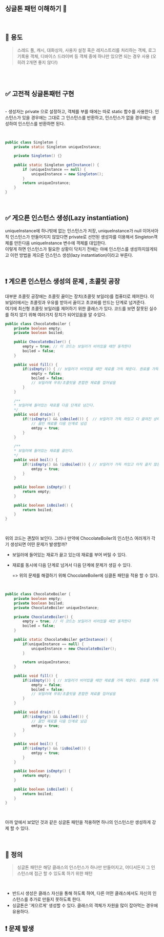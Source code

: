 
## 싱글톤 패턴 이해하기 🌟

</br>

## 🎯 용도
> 스레드 풀, 캐시, 대화상자, 사용자 설정 혹은 레지스트리를 처리하는 객체, 로그 기록용 객체, 디바이스
> 드라이버 등 객체 중에 하나만 있으면 되는 경우 사용 (오히려 2개면 좋지 않다!)
</br>
</br>


## ✅ 고전적 싱글톤패턴 구현

</br>
- 생성자는 private 으로 설정하고, 객체를 부를 때에는 따로 static 함수를 사용한다. 인스턴스가 있을 경우에는 그대로 그 인스턴스를 반환하고, 인스턴스가 없을 경우에는 생성하여 인스턴스를 반환하면 된다. 

</br>
</br>

```java

public class Singleton {
    private static Singleton uniqueInstance;

    private Singleton() {}
    
    public static Singleton getInstance() {
        if (uniqueInstance == null) {
            uniqueInstance = new Singleton();
        }
        return uniqueInstance;
    }
}
```
</br>

## ✅ 게으른 인스턴스 생성(Lazy instantiation)
uniqueInstance에 하나밖에 없는 인스턴스가 저장, uniqueInstance가 null 이어서아직 인스턴스가 만들어지지 않았다면 private로 선언된 생성자를 이용해서 Singleton객체를 만든다음 uniqueInstance 변수에 객체를 대입한다.
</br>
이렇게 하면 인스턴스가 필요한 상황이 닥치기 전에는 아예 인스턴스를 생성하지않게되고 이런 방법을 게으른 인스턴스 생성(lazy instantiation)이라고 부른다.

</br>

## :exclamation: 게으른 인스턴스 생성의 문제 , 초콜릿 공장
대부분 초콜릿 공장에는 초콜릿 끓이는 장치(초콜릿 보일러)를 컴퓨터로 제어한다. 이 보일러에서는 초콜릿과 우유를 받아서 끓이고 초코바를 만드는 단계로 넘겨준다.
</br>
여기에 최신형 초콜릿 보일러를 제어하기 위한 클래스가 있다. 코드를 보면 잘못된 실수를 하지 않기 위해 여러가지 장치가 되어있음을 알 수있다.
</br>

```java
public class ChocolateBoiler {
    private boolean empty;
    private boolean boiled;
    
    public ChocolateBoiler() {
        empty = true; // 이 코드는 보일러가 비어있을 때만 동작한다
        boiled = false; 
    }
    
    public void fill() {
        if(isEmpty()) { // 보일러가 비어있을 때만 재료를 가득 채운다. 원료를 가득 채우고 나면 boiled 를 false 로 돌려놓는다.
            empty = false;
            boiled = false;
            // 보일러에 우유/초콜릿을 혼합한 재료를 집어넣음
        }
    }
    
    /**
    * 보일러에 들어있는 재료를 다음 단계로 넘긴다.
    */
    public void drain() {
        if(!isEmpty() && isBoiled()) {  // 보일러가 가득 차있고 다 끓여진 상태에서만 보일러에 들어있는 재료를 다음 단계로 넘긴다. 보일러를 다 비우고 나면 empty 플래그를 다시 true로 설정한다.
            // 끓인 재료를 다음 단계로 넘김
            emtpy = true;
        }
    }
    
    /**
    * 보일러에 들어있는 재료를 끓인다. 
    */
    public void boil() {
        if(!isEmpty() && !isBoiled()) { // 보일러가 가득 차있고 아직 끓지 않은 상태만 초콜릿과 우유가 혼합된 재료로 끓인다. 재료를 다 끓이면 boild를 true로 설정한다.
            emtpy = true;
        }
    }
    
    public boolean isEmpty() {
        return empty;
    }
    
    public boolean isBoiled() {
        return boiled;
    }
}
```
</br>

위의 코드는 괜찮아 보인다. 그러나 만약에 ChocolateBoiler의 인스턴스 여러개가 각기 생성되면 어떤 문제가 발생할까?  </p>

- 보일러에 들어있는 재료가 끓고 있는데 재료를 부어 버릴 수 있다. </p>
- 재료를 동시에 다음 단계로 넘겨서 다음 단계에 문제가 생길 수 있다.  </p>
=> 위의 문제를 해결하기 위해 ChocolateBoiler에 싱클톤 패턴을 적용 할 수 있다. </p>

</br>

```java
public class ChocolateBoiler {
    private boolean empty;
    private boolean boiled;
    private ChocolateBoiler uniqueInstance;
    
    private ChocolateBoiler() {
        empty = true; // 이 코드는 보일러가 비어있을 때만 동작한다
        boiled = false; 
    }
    
    public static ChocolateBoiler getInstance() {
        if(uniqueInstance == null) {
            uniqueInstance = new ChocolateBoiler();
        }
        
        return uniqueInstance;
    }
    
    public void fill() {
        if(isEmpty()) { // 보일러가 비어있을 때만 재료를 가득 채운다. 원료를 가득 채우고 나면 boiled 를 false 로 돌려놓는다.
            empty = false;
            boiled = false;
            // 보일러에 우유/초콜릿을 혼합한 재료를 집어넣음
        }
    }
    
    public void drain() {
        if(!isEmpty() && isBoiled()) {
            // 끓인 재료를 다음 단계로 넘김
            emtpy = true;
        }
    }
    
    public void boil() {
        if(!isEmpty() && !isBoiled()) {
            emtpy = true;
        }
    }
    
    public boolean isEmpty() {
        return empty;
    }
    
    public boolean isBoiled() {
        return boiled;
    }
}
```
</br>

아까 앞에서 보았던 것과 같은 싱글톤 패턴을 적용하면 하나의 인스턴스만 생성하게 강제 할 수 있다.

</br>

## 📝 정의
> 싱글톤 패턴은 해당 클래스의 인스턴스가 하나만 만들어지고, 어디서든지 그 인스턴스에 접근 할 수 있도록 하기 위한 패턴

</br>

- 반드시 생성은 클래스 자신을 통해 하도록 하여, 다른 어떤 클래스에서도 자신의 인스턴스를 추가로 만들지 못하도록 한다.
- 싱글톤은 '게으르게' 생성할 수 있다. 클래스의 객체가 자원을 많이 잡아먹는 경우에 유용하다.

## :exclamation: 문제 발생

